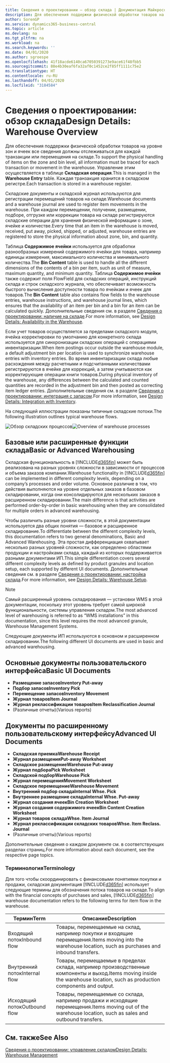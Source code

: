 ```yaml
---
title: Сведения о проектировании — обзор склада | Документация Майкрософт
description: Для обеспечения поддержки физической обработки товаров на уровне зон и ячеек все сведения должны отслеживаться для каждой транзакции или перемещения на складе. Управление этим осуществляется в таблице **Складская операция**. Каждая транзакция хранится в складском регистре.
author: SorenGP
ms.service: dynamics365-business-central
ms.topic: article
ms.devlang: na
ms.tgt_pltfrm: na
ms.workload: na
ms.search.keywords: ''
ms.date: 04/01/2020
ms.author: sgroespe
ms.openlocfilehash: 41f18acde6140ca67050391273e9ace61f48fbb5
ms.sourcegitcommit: 88e4b30eaf6fa32af0c1452ce2f85ff1111c75e2
ms.translationtype: HT
ms.contentlocale: ru-RU
ms.lasthandoff: 04/01/2020
ms.locfileid: "3184584"
---
```

# <a name="design-details-warehouse-overview"></a><span data-ttu-id="0159c-105">Сведения о проектировании: обзор склада</span><span class="sxs-lookup"><span data-stu-id="0159c-105">Design Details: Warehouse Overview</span></span>
<span data-ttu-id="0159c-106">Для обеспечения поддержки физической обработки товаров на уровне зон и ячеек все сведения должны отслеживаться для каждой транзакции или перемещения на складе.</span><span class="sxs-lookup"><span data-stu-id="0159c-106">To support the physical handling of items on the zone and bin level, all information must be traced for each transaction or movement in the warehouse.</span></span> <span data-ttu-id="0159c-107">Управление этим осуществляется в таблице **Складская операция**.</span><span class="sxs-lookup"><span data-stu-id="0159c-107">This is managed in the **Warehouse Entry** table.</span></span> <span data-ttu-id="0159c-108">Каждая транзакция хранится в складском регистре.</span><span class="sxs-lookup"><span data-stu-id="0159c-108">Each transaction is stored in a warehouse register.</span></span>  

<span data-ttu-id="0159c-109">Складские документы и складской журнал используются для регистрации перемещений товаров на складе.</span><span class="sxs-lookup"><span data-stu-id="0159c-109">Warehouse documents and a warehouse journal are used to register item movements in the warehouse.</span></span> <span data-ttu-id="0159c-110">При каждом перемещении, получении, размещении, подборе, отгрузке или коррекции товара на складе регистрируются складские операции для хранения физической информации о зоне, ячейке и количестве.</span><span class="sxs-lookup"><span data-stu-id="0159c-110">Every time that an item in the warehouse is moved, received, put away, picked, shipped, or adjusted, warehouse entries are registered to store the physical information about zone, bin, and quantity.</span></span>

<span data-ttu-id="0159c-111">Таблица **Содержимое ячейки** используется для обработки разнообразных измерений содержимого ячейки для товара, например единицы измерения, максимального количества и минимального количества.</span><span class="sxs-lookup"><span data-stu-id="0159c-111">The **Bin Content** table is used to handle all the different dimensions of the contents of a bin per item, such as unit of measure, maximum quantity, and minimum quantity.</span></span> <span data-ttu-id="0159c-112">Таблица **Содержимое ячейки** также содержит поля FlowField для складских операций, инструкций склада и строк складского журнала, что обеспечивает возможность быстрого вычисления доступности товара по ячейкам и ячеек для товаров.</span><span class="sxs-lookup"><span data-stu-id="0159c-112">The **Bin Content** table also contains flow fields to the warehouse entries, warehouse instructions, and warehouse journal lines, which ensures that the availability of an item per bin and a bin for an item can be calculated quickly.</span></span> <span data-ttu-id="0159c-113">Дополнительные сведения см. в разделе [Сведения о проектировании: наличие на складе](design-details-availability-in-the-warehouse.md).</span><span class="sxs-lookup"><span data-stu-id="0159c-113">For more information, see [Design Details: Availability in the Warehouse](design-details-availability-in-the-warehouse.md).</span></span>  

<span data-ttu-id="0159c-114">Если учет товаров осуществляется за пределами складского модуля, ячейка корректировки по умолчанию для конкретного склада используется для синхронизации складских операций с операциями инвентаризации.</span><span class="sxs-lookup"><span data-stu-id="0159c-114">When item postings occur outside the warehouse module, a default adjustment bin per location is used to synchronize warehouse entries with inventory entries.</span></span> <span data-ttu-id="0159c-115">Во время инвентаризации склада любые расхождения между расчетными и подсчитанными количествами регистрируются в ячейке для коррекций, а затем учитываются как корректирующие операции книги товаров.</span><span class="sxs-lookup"><span data-stu-id="0159c-115">During physical inventory of the warehouse, any differences between the calculated and counted quantities are recorded in the adjustment bin and then posted as correcting item ledger entries.</span></span> <span data-ttu-id="0159c-116">Дополнительные сведения см. в разделе [Сведения о проектировании: интеграция с запасом](design-details-integration-with-inventory.md).</span><span class="sxs-lookup"><span data-stu-id="0159c-116">For more information, see [Design Details: Integration with Inventory](design-details-integration-with-inventory.md).</span></span>  

<span data-ttu-id="0159c-117">На следующей иллюстрации показаны типичные складские потоки.</span><span class="sxs-lookup"><span data-stu-id="0159c-117">The following illustration outlines typical warehouse flows.</span></span>  

<span data-ttu-id="0159c-118">![Обзор складских процессов](media/design_details_warehouse_management_overview.png "Обзор складских процессов")</span><span class="sxs-lookup"><span data-stu-id="0159c-118">![Overview of warehouse processes](media/design_details_warehouse_management_overview.png "Overview of warehouse processes")</span></span>  

## <a name="basic-or-advanced-warehousing"></a><span data-ttu-id="0159c-119">Базовые или расширенные функции склада</span><span class="sxs-lookup"><span data-stu-id="0159c-119">Basic or Advanced Warehousing</span></span>  
<span data-ttu-id="0159c-120">Складская функциональность в [!INCLUDE[d365fin](includes/d365fin_md.md)] может быть реализована на разных уровнях сложности в зависимости от процессов и объема заказов компании.</span><span class="sxs-lookup"><span data-stu-id="0159c-120">Warehouse functionality in [!INCLUDE[d365fin](includes/d365fin_md.md)] can be implemented in different complexity levels, depending on a company’s processes and order volume.</span></span> <span data-ttu-id="0159c-121">Основное различие в том, что действия выполняются на уровне отдельных заказов в базовом складировании, когда они консолидируются для нескольких заказов в расширенном складировании.</span><span class="sxs-lookup"><span data-stu-id="0159c-121">The main difference is that activities are performed order-by-order in basic warehousing when they are consolidated for multiple orders in advanced warehousing.</span></span>  

 <span data-ttu-id="0159c-122">Чтобы различить разные уровни сложности, в этой документации используется два общих понятия — базовое и расширенное складирование.</span><span class="sxs-lookup"><span data-stu-id="0159c-122">To differentiate between the different complexity levels, this documentation refers to two general denominations, Basic and Advanced Warehousing.</span></span> <span data-ttu-id="0159c-123">Эта простая дифференциация охватывает несколько разных уровней сложности, как определено областями продукции и настройками склада, каждый из которых поддерживается разными документами ИП.</span><span class="sxs-lookup"><span data-stu-id="0159c-123">This simple differentiation covers several different complexity levels as defined by product granules and location setup, each supported by different UI documents.</span></span> <span data-ttu-id="0159c-124">Дополнительные сведения см. в разделе [Сведения о проектировании: настройка склада](design-details-warehouse-setup.md).</span><span class="sxs-lookup"><span data-stu-id="0159c-124">For more information, see [Design Details: Warehouse Setup](design-details-warehouse-setup.md).</span></span>  

> [!NOTE]  
>  <span data-ttu-id="0159c-125">Самый расширенный уровень складирования — установки WMS в этой документации, поскольку этот уровень требует самой широкой функциональности, системы управления складом.</span><span class="sxs-lookup"><span data-stu-id="0159c-125">The most advanced level of warehousing is referred to as “WMS installations” in this documentation, since this level requires the most advanced granule, Warehouse Management Systems.</span></span>  

 <span data-ttu-id="0159c-126">Следующие документы ИП используются в основном и расширенном складировании.</span><span class="sxs-lookup"><span data-stu-id="0159c-126">The following different UI documents are used in basic and advanced warehousing.</span></span>  

## <a name="basic-ui-documents"></a><span data-ttu-id="0159c-127">Основные документы пользовательского интерфейса</span><span class="sxs-lookup"><span data-stu-id="0159c-127">Basic UI Documents</span></span>  

-   <span data-ttu-id="0159c-128">**Размещение запасов**</span><span class="sxs-lookup"><span data-stu-id="0159c-128">**Inventory Put-away**</span></span>  
-   <span data-ttu-id="0159c-129">**Подбор запасов**</span><span class="sxs-lookup"><span data-stu-id="0159c-129">**Inventory Pick**</span></span>  
-   <span data-ttu-id="0159c-130">**Перемещение запасов**</span><span class="sxs-lookup"><span data-stu-id="0159c-130">**Inventory Movement**</span></span>  
-   <span data-ttu-id="0159c-131">**Журнал товаров**</span><span class="sxs-lookup"><span data-stu-id="0159c-131">**Item Journal**</span></span>  
-   <span data-ttu-id="0159c-132">**Журнал реклассификации товаров**</span><span class="sxs-lookup"><span data-stu-id="0159c-132">**Item Reclassification Journal**</span></span>  
-   <span data-ttu-id="0159c-133">(Различные отчеты)</span><span class="sxs-lookup"><span data-stu-id="0159c-133">(Various reports)</span></span>  

## <a name="advanced-ui-documents"></a><span data-ttu-id="0159c-134">Документы по расширенному пользовательскому интерфейсу</span><span class="sxs-lookup"><span data-stu-id="0159c-134">Advanced UI Documents</span></span>  

-   <span data-ttu-id="0159c-135">**Складская приемка**</span><span class="sxs-lookup"><span data-stu-id="0159c-135">**Warehouse Receipt**</span></span>  
-   <span data-ttu-id="0159c-136">**Журнал размещения**</span><span class="sxs-lookup"><span data-stu-id="0159c-136">**Put-away Worksheet**</span></span>  
-   <span data-ttu-id="0159c-137">**Складское размещение**</span><span class="sxs-lookup"><span data-stu-id="0159c-137">**Warehouse Put-away**</span></span>  
-   <span data-ttu-id="0159c-138">**Журнал подбора**</span><span class="sxs-lookup"><span data-stu-id="0159c-138">**Pick Worksheet**</span></span>  
-   <span data-ttu-id="0159c-139">**Складской подбор**</span><span class="sxs-lookup"><span data-stu-id="0159c-139">**Warehouse Pick**</span></span>  
-   <span data-ttu-id="0159c-140">**Журнал перемещения**</span><span class="sxs-lookup"><span data-stu-id="0159c-140">**Movement Worksheet**</span></span>  
-   <span data-ttu-id="0159c-141">**Складское перемещение**</span><span class="sxs-lookup"><span data-stu-id="0159c-141">**Warehouse Movement**</span></span>  
-   <span data-ttu-id="0159c-142">**Внутренний подбор склада**</span><span class="sxs-lookup"><span data-stu-id="0159c-142">**Internal Whse. Pick**</span></span>  
-   <span data-ttu-id="0159c-143">**Внутреннее размещение склада**</span><span class="sxs-lookup"><span data-stu-id="0159c-143">**Internal Whse. Put-away**</span></span>  
-   <span data-ttu-id="0159c-144">**Журнал создания ячеек**</span><span class="sxs-lookup"><span data-stu-id="0159c-144">**Bin Creation Worksheet**</span></span>  
-   <span data-ttu-id="0159c-145">**Журнал создания содержимого ячеек**</span><span class="sxs-lookup"><span data-stu-id="0159c-145">**Bin Content Creation Worksheet**</span></span>  
-   <span data-ttu-id="0159c-146">**Журнал товаров склада**</span><span class="sxs-lookup"><span data-stu-id="0159c-146">**Whse. Item Journal**</span></span>  
-   <span data-ttu-id="0159c-147">**Журнал реклассификации складских товаров**</span><span class="sxs-lookup"><span data-stu-id="0159c-147">**Whse. Item Reclass. Journal**</span></span>  
-   <span data-ttu-id="0159c-148">(Различные отчеты)</span><span class="sxs-lookup"><span data-stu-id="0159c-148">(Various reports)</span></span>  

<span data-ttu-id="0159c-149">Дополнительные сведения о каждом документе см. в соответствующих разделах страниц.</span><span class="sxs-lookup"><span data-stu-id="0159c-149">For more information about each document, see the respective page topics.</span></span>  

### <a name="terminology"></a><span data-ttu-id="0159c-150">Терминология</span><span class="sxs-lookup"><span data-stu-id="0159c-150">Terminology</span></span>  
<span data-ttu-id="0159c-151">Для того чтобы скоординировать с финансовыми понятиями покупки и продажи, складская документация [!INCLUDE[d365fin](includes/d365fin_md.md)] использует следующие термины для обозначения потока товаров на складе.</span><span class="sxs-lookup"><span data-stu-id="0159c-151">To align with the financial concepts of purchases and sales, [!INCLUDE[d365fin](includes/d365fin_md.md)] warehouse documentation refers to the following terms for item flow in the warehouse.</span></span>  

|<span data-ttu-id="0159c-152">Термин</span><span class="sxs-lookup"><span data-stu-id="0159c-152">Term</span></span>|<span data-ttu-id="0159c-153">Описание</span><span class="sxs-lookup"><span data-stu-id="0159c-153">Description</span></span>|  
|----------|---------------------------------------|  
|<span data-ttu-id="0159c-154">Входящий поток</span><span class="sxs-lookup"><span data-stu-id="0159c-154">Inbound flow</span></span>|<span data-ttu-id="0159c-155">Товары, перемещаемые на склад, например покупки и входящие перемещения.</span><span class="sxs-lookup"><span data-stu-id="0159c-155">Items moving into the warehouse location, such as purchases and inbound transfers.</span></span>|  
|<span data-ttu-id="0159c-156">Внутренний поток</span><span class="sxs-lookup"><span data-stu-id="0159c-156">Internal flow</span></span>|<span data-ttu-id="0159c-157">Товары, перемещаемые в пределах склада, например производственные компоненты и выход.</span><span class="sxs-lookup"><span data-stu-id="0159c-157">Items moving inside the warehouse location, such as production components and output.</span></span>|  
|<span data-ttu-id="0159c-158">Исходящий поток</span><span class="sxs-lookup"><span data-stu-id="0159c-158">Outbound flow</span></span>|<span data-ttu-id="0159c-159">Товары, перемещаемые со склада, например продажи и исходящие перемещения.</span><span class="sxs-lookup"><span data-stu-id="0159c-159">Items moving out of the warehouse location, such as sales and outbound transfers.</span></span>|  

## <a name="see-also"></a><span data-ttu-id="0159c-160">См. также</span><span class="sxs-lookup"><span data-stu-id="0159c-160">See Also</span></span>  
 [<span data-ttu-id="0159c-161">Сведения о проектировании: управление складом</span><span class="sxs-lookup"><span data-stu-id="0159c-161">Design Details: Warehouse Management</span></span>](design-details-warehouse-management.md)
